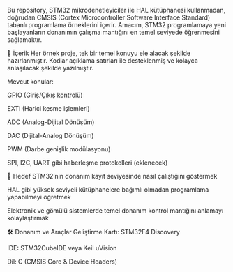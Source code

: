 Bu repository, STM32 mikrodenetleyiciler ile HAL kütüphanesi kullanmadan, doğrudan CMSIS (Cortex Microcontroller Software Interface Standard) tabanlı programlama örneklerini içerir.
Amacım, STM32 programlamaya yeni başlayanların donanımın çalışma mantığını en temel seviyede öğrenmesini sağlamaktır.

📌 İçerik
  Her örnek proje, tek bir temel konuyu ele alacak şekilde hazırlanmıştır.
  Kodlar açıklama satırları ile desteklenmiş ve kolayca anlaşılacak şekilde yazılmıştır.

Mevcut konular:

  GPIO (Giriş/Çıkış kontrolü)
  
  EXTI (Harici kesme işlemleri)
  
  ADC (Analog-Dijital Dönüşüm)
  
  DAC (Dijital-Analog Dönüşüm)
  
  PWM (Darbe genişlik modülasyonu)
  
  SPI, I2C, UART gibi haberleşme protokolleri (eklenecek)
  

🎯 Hedef
  STM32’nin donanım kayıt seviyesinde nasıl çalıştığını göstermek
  
  HAL gibi yüksek seviyeli kütüphanelere bağımlı olmadan programlama yapabilmeyi öğretmek
  
  Elektronik ve gömülü sistemlerde temel donanım kontrol mantığını anlamayı kolaylaştırmak

🛠️ Donanım ve Araçlar
  Geliştirme Kartı: STM32F4 Discovery
  
  IDE: STM32CubeIDE veya Keil uVision
  
  Dil: C (CMSIS Core & Device Headers)
